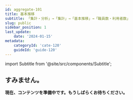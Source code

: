 ```yaml
---
id: aggregate-101
title: 基本推移
subtitle: 「集計・分析」→「集計」→「基本推移」→「職員数・利用者数」
slug: public
sidebar_position: 1
last_update: 
    date: '2024-01-15'
metadata: 
    categoryId: 'cate-120'
    guideId: 'guide-120'
---
```


import Subtitle from '@site/src/components/Subtitle';

<Subtitle text={frontMatter.subtitle} />

## すみません。

**現在、コンテンツを準備中です。もうしばらくお待ちください。**